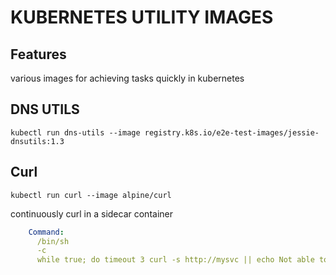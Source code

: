 # KUBERNETES UTILITY IMAGES

## Features
various images for achieving tasks quickly in kubernetes

## DNS UTILS
`kubectl run dns-utils --image registry.k8s.io/e2e-test-images/jessie-dnsutils:1.3`

## Curl
`kubectl run curl --image alpine/curl`

continuously curl in a sidecar container
```yaml
    Command:
      /bin/sh
      -c
      while true; do timeout 3 curl -s http://mysvc || echo Not able to connect to the nginx app on http://mysvc; sleep 3; done
```